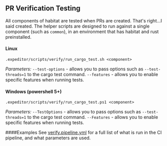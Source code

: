 ## PR Verification Testing

All components of habitat are tested when PRs are created. That's right...I said created. The helper scripts are designed to run against a single component (such as `common`), in an environment that has habitat and rust preinstalled.

#### Linux
```
.expeditor/scripts/verify/run_cargo_test.sh <component>
```
*Parameters:*
`--test-options` - allows you to pass options such as `--test-threads=1` to the cargo test command.
`--features` - allows you to enable specific features when running tests.

#### Windows (powershell 5+)
```
.expeditor/scripts/verify/run_cargo_test.ps1 <component>
```
*Parameters:*
`--TestOptions` - allows you to pass options such as `--test-threads=1` to the cargo test command.
`--Features` - allows you to enable specific features when running tests.

####Examples
See [verify.pipeline.yml](.expeditor/verify.pipeline.yml) for a full list of what is run in the CI pipeline, and what parameters are used.